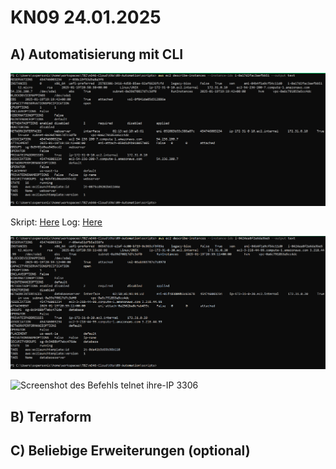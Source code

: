 # KN09 24.01.2025 #

## A) Automatisierung mit CLI ##

![Screenshot der Details der Instanz, die Sie stoppen und starten](/m346-Cloud/Images/KN09/CLI.png)

Skript: [Here](./script.ps1)
Log: [Here](./aws-automation.log)

![Screenshot der Details der neu-erstellten Instanz](/m346-Cloud/Images/KN09/NEW-INSTANCE.png)

![Screenshot des Befehls telnet ihre-IP 3306](/m346-Cloud/Images/KN09/CMD.png)

## B) Terraform ##

## C) Beliebige Erweiterungen (optional) ##
